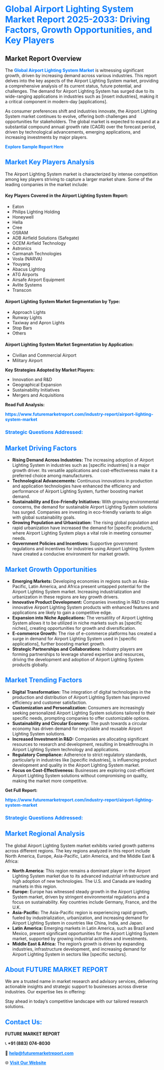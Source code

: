 <h1 style="color: #007BFF;">Global Airport Lighting System Market Report 2025-2033: Driving Factors, Growth Opportunities, and Key Players</h1>

<section id="overview">
<h2>Market Report Overview</h2>
<p>The <a href="https://www.futuremarketreport.com/industry-report/airport-lighting-system-market" style="color: #007BFF; text-decoration: none;"><strong>Global Airport Lighting System Market</strong></a> is witnessing significant growth, driven by increasing demand across various industries. This report delves into the key aspects of the Airport Lighting System market, providing a comprehensive analysis of its current status, future potential, and challenges. The demand for Airport Lighting System has surged due to its wide-ranging applications in industries such as [insert industries], making it a critical component in modern-day [applications].</p>
<p>As consumer preferences shift and industries innovate, the Airport Lighting System market continues to evolve, offering both challenges and opportunities for stakeholders. The global market is expected to expand at a substantial compound annual growth rate (CAGR) over the forecast period, driven by technological advancements, emerging applications, and increasing investments by major players.</p>
</section>

<section id="overview">
<p><a href="https://www.futuremarketreport.com/request-sample/reportId=97727" style="color: #007BFF; text-decoration: none;"><strong>Explore Sample Report Here</strong></a></p>
</section>

<section id="key-players">
<h2 style="color: #007BFF;">Market Key Players Analysis</h2>
<p>The Airport Lighting System market is characterized by intense competition among key players striving to capture a larger market share. Some of the leading companies in the market include:</p>
<h4>Key Players Covered in the Airport Lighting System Report:</h4>
<ul><li>Eaton</li><li>Philips Lighting Holding</li><li>Honeywell</li><li>Hella</li><li>Cree</li><li>OSRAM</li><li>ADB Airfield Solutions (Safegate)</li><li>OCEM Airfield Technology</li><li>Astronics</li><li>Carmanah Technologies</li><li>Vosla (NARVA)</li><li>Youyang</li><li>Abacus Lighting</li><li>ATG Airports</li><li>Airsafe Airport Equipment</li><li>Avlite Systems</li><li>Transcon</li></ul>
<h4>Airport Lighting System Market Segmentation by Type:</h4>
<ul><li>Approach Lights</li><li>Runway Lights</li><li>Taxiway and Apron Lights</li><li>Stop Bars</li><li>Others</li></ul>

<h4>Airport Lighting System Market Segmentation by Application:</h4>
<ul><li>Civilian and Commercial Airport</li><li>Military Airport</li></ul>
<p><strong>Key Strategies Adopted by Market Players:</strong></p>
<ul>
<li>Innovation and R&D</li>
<li>Geographical Expansion</li>
<li>Sustainability Initiatives</li>
<li>Mergers and Acquisitions</li>
</ul>
</section>

<section>
<p><strong>Read Full Analysis: </strong></p><a href="https://www.futuremarketreport.com/industry-report/airport-lighting-system-market" style="color: #007BFF; text-decoration: none;"><strong>https://www.futuremarketreport.com/industry-report/airport-lighting-system-market</strong></a>
<h3 style="color: #007BFF;">Strategic Questions Addressed:</h3>
</section>

<section id="driving-factors">
<h2 style="color: #007BFF;">Market Driving Factors</h2>
<ul>
<li><strong>Rising Demand Across Industries:</strong> The increasing adoption of Airport Lighting System in industries such as [specific industries] is a major growth driver. Its versatile applications and cost-effectiveness make it a preferred choice among manufacturers.</li>
<li><strong>Technological Advancements:</strong> Continuous innovations in production and application technologies have enhanced the efficiency and performance of Airport Lighting System, further boosting market demand.</li>
<li><strong>Sustainability and Eco-Friendly Initiatives:</strong> With growing environmental concerns, the demand for sustainable Airport Lighting System solutions has surged. Companies are investing in eco-friendly variants to align with global sustainability goals.</li>
<li><strong>Growing Population and Urbanization:</strong> The rising global population and rapid urbanization have increased the demand for [specific products], where Airport Lighting System plays a vital role in meeting consumer needs.</li>
<li><strong>Government Policies and Incentives:</strong> Supportive government regulations and incentives for industries using Airport Lighting System have created a conducive environment for market growth.</li>
</ul>
</section>

<section id="growth-opportunities">
<h2 style="color: #007BFF;">Market Growth Opportunities</h2>
<ul>
<li><strong>Emerging Markets:</strong> Developing economies in regions such as Asia-Pacific, Latin America, and Africa present untapped potential for the Airport Lighting System market. Increasing industrialization and urbanization in these regions are key growth drivers.</li>
<li><strong>Innovative Product Development:</strong> Companies investing in R&D to create innovative Airport Lighting System products with enhanced features and applications are likely to gain a competitive edge.</li>
<li><strong>Expansion into Niche Applications:</strong> The versatility of Airport Lighting System allows it to be utilized in niche markets such as [specific niches], creating opportunities for growth and diversification.</li>
<li><strong>E-commerce Growth:</strong> The rise of e-commerce platforms has created a surge in demand for Airport Lighting System used in [specific applications], further boosting market growth.</li>
<li><strong>Strategic Partnerships and Collaborations:</strong> Industry players are forming partnerships to leverage shared expertise and resources, driving the development and adoption of Airport Lighting System products globally.</li>
</ul>
</section>

<section id="trending-factors">
<h2 style="color: #007BFF;">Market Trending Factors</h2>
<ul>
<li><strong>Digital Transformation:</strong> The integration of digital technologies in the production and distribution of Airport Lighting System has improved efficiency and customer satisfaction.</li>
<li><strong>Customization and Personalization:</strong> Consumers are increasingly seeking personalized Airport Lighting System solutions tailored to their specific needs, prompting companies to offer customizable options.</li>
<li><strong>Sustainability and Circular Economy:</strong> The push towards a circular economy has driven demand for recyclable and reusable Airport Lighting System solutions.</li>
<li><strong>Increased Investment in R&D:</strong> Companies are allocating significant resources to research and development, resulting in breakthroughs in Airport Lighting System technology and applications.</li>
<li><strong>Regulatory Compliance:</strong> Adherence to strict regulatory standards, particularly in industries like [specific industries], is influencing product development and quality in the Airport Lighting System market.</li>
<li><strong>Focus on Cost-Effectiveness:</strong> Businesses are exploring cost-efficient Airport Lighting System solutions without compromising on quality, making the market more competitive.</li>
</ul>
</section>

<section>
<p><strong>Get Full Report: </strong></p><a href="https://www.futuremarketreport.com/industry-report/airport-lighting-system-market" style="color: #007BFF; text-decoration: none;"><strong>https://www.futuremarketreport.com/industry-report/airport-lighting-system-market</strong></a>
<h3 style="color: #007BFF;">Strategic Questions Addressed:</h3>
</section>


<section id="regional-analysis">
<h2 style="color: #007BFF;">Market Regional Analysis</h2>
<p>The global Airport Lighting System market exhibits varied growth patterns across different regions. The key regions analyzed in this report include North America, Europe, Asia-Pacific, Latin America, and the Middle East & Africa:</p>
<ul>
<li><strong>North America:</strong> This region remains a dominant player in the Airport Lighting System market due to its advanced industrial infrastructure and high adoption of new technologies. The U.S. and Canada are leading markets in this region.</li>
<li><strong>Europe:</strong> Europe has witnessed steady growth in the Airport Lighting System market, driven by stringent environmental regulations and a focus on sustainability. Key countries include Germany, France, and the U.K.</li>
<li><strong>Asia-Pacific:</strong> The Asia-Pacific region is experiencing rapid growth, fueled by industrialization, urbanization, and increasing demand for Airport Lighting System in countries like China, India, and Japan.</li>
<li><strong>Latin America:</strong> Emerging markets in Latin America, such as Brazil and Mexico, present significant opportunities for the Airport Lighting System market, supported by growing industrial activities and investments.</li>
<li><strong>Middle East & Africa:</strong> The region’s growth is driven by expanding industries, infrastructure development, and increasing demand for Airport Lighting System in sectors like [specific sectors].</li>
</ul>
</section>

<footer>
<h2 style="color: #007BFF;">About FUTURE MARKET REPORT</h2>
<p>We are a trusted name in market research and advisory services, delivering actionable insights and strategic support to businesses across diverse industries. Our expertise lies in offering:</p>

<p>Stay ahead in today’s competitive landscape with our tailored research solutions.</p>

<h2 style="color: #007BFF;">Contact Us:</h2>
<p><strong>FUTURE MARKET REPORT</strong></p>
<p>📞 <strong>+91 (883) 074-8030</strong></p>
<p>📧 <strong><a href="mailto:help@futuremarketreport.com" style="color: #007BFF;">help@futuremarketreport.com</a></strong></p>
<p>🌐 <strong><a href="https://www.futuremarketreport.com/" style="color: #007BFF;">Visit Our Website</a></strong></p>
</footer>